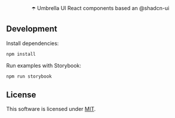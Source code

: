 <div align="center">
<br />
<p><bold>☂️ Umbrella UI React components based an @shadcn-ui</bold></p>
</div>

## Development

Install dependencies:

```bash
npm install
```

Run examples with Storybook:

```bash
npm run storybook
```

## License

This software is licensed under [MIT](https://github.com/git2bezbar/umbrella/blob/master/LICENSE).
